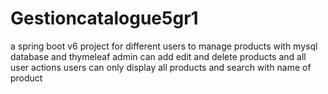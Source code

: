 # Gestioncatalogue5gr1
a spring boot v6 project for different users to manage products with mysql database and thymeleaf
admin can add edit and delete products and all user actions
users can only display all products and search with name of product
